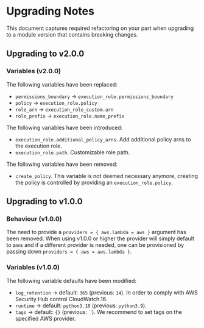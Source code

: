 # Upgrading Notes

This document captures required refactoring on your part when upgrading to a module version that contains breaking changes.


## Upgrading to v2.0.0

### Variables (v2.0.0)

The following variables have been replaced:

* `permissions_boundary` → `execution_role.permissions_boundary`
* `policy` → `execution_role.policy`
* `role_arn` → `execution_role_custom.arn`
* `role_prefix` → `execution_role.name_prefix`

The following variables have been introduced:

* `execution_role.additional_policy_arns`. Add additional policy arns to the execution role.
* `execution_role.path`. Customizable role path.

The following variables have been removed:

* `create_policy`. This variable is not deemed necessary anymore, creating the policy is controlled by providing an `execution_role.policy`.


## Upgrading to v1.0.0

### Behaviour (v1.0.0)

The need to provide a `providers = { aws.lambda = aws }` argument has been removed. When using v1.0.0 or higher the provider will simply default to aws and if a different provider is needed, one can be provisioned by passing down `providers = { aws = aws.lambda }`.

### Variables (v1.0.0)

The following variable defaults have been modified:

* `log_retention` → default: `365` (previous: `14`). In order to comply with AWS Security Hub control CloudWatch.16.
* `runtime` → default: `python3.10` (previous: `python3.9`).
* `tags` → default: `{}` (previous: ``). We recommend to set tags on the specified AWS provider.
